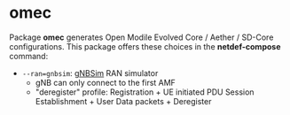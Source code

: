 # omec

Package **omec** generates Open Modile Evolved Core / Aether / SD-Core configurations.
This package offers these choices in the **netdef-compose** command:

* `--ran=gnbsim`: [gNBSim](https://github.com/omec-project/gnbsim) RAN simulator
  * gNB can only connect to the first AMF
  * "deregister" profile: Registration + UE initiated PDU Session Establishment + User Data packets + Deregister
